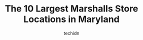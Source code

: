 ---
layout: ampstory
image: https://i0.wp.com/www.depkes.org/wp-content/uploads/2023/06/marshalls-0-in-maryland-1685968211.jpeg?resize=640,853
author: techidn
featured: false
description: Discover the impressive array of Marshalls options in Maryland, where you can find 10 of the largest Marshalls establishments in the area. From renowned classics to hidden gems, Maryland off
title: The 10 Largest Marshalls Store Locations in Maryland
cover:
   title: The 10 Largest Marshalls Store Locations in Maryland
   subtitle: Rickpate
   background: https://www.depkes.org/wp-content/uploads/2023/06/marshalls-0-in-maryland-1685968211.jpeg

pages: 
 - layout: thirds
   top: <h1>#1 Marshalls</h1>
   bottom: "<p>Laure gave me excellent friendly services today at your store. She made it easy to get a Marshalls card. Thank you Laurie. Great worker</p>"
   background: https://www.depkes.org/wp-content/uploads/2023/06/marshalls-1-in-maryland-1685968211.jpeg
   backgroundblur: true
 - layout: thirds
   top: <h1>#2 Marshalls</h1>
   bottom: "<p>1238 Putty Hill Ave, Towson, MD 21204, United States</p>"
   background: https://www.depkes.org/wp-content/uploads/2023/06/marshalls-2-in-maryland-1685968212.jpeg
   cta:
      link: https://www.depkes.org/blog/the-10-largest-marshalls-store-locations-in-maryland/
      text: The 10 Largest Marshalls Store Locations in Maryland
 - layout: thirds
   top: <h1>#3 Marshalls</h1>
   bottom: "<p>12051 Rockville Pike, Rockville, MD 20852, United States</p>"
   background: https://www.depkes.org/wp-content/uploads/2023/06/marshalls-3-in-maryland-1685968212.jpeg
   cta:
      link: https://www.depkes.org/blog/the-10-largest-marshalls-store-locations-in-maryland/
      text: The 10 Largest Marshalls Store Locations in Maryland
 - layout: thirds
   top: <h1>#4 Marshalls</h1>
   bottom: "<p>17646 Garland Groh Blvd, Hagerstown, MD 21740, United States</p>"
   background: https://images.unsplash.com/photo-1534312527009-56c7016453e6?ixlib=rb-4.0.3&ixid=MnwxMjA3fDB8MHxwaG90by1wYWdlfHx8fGVufDB8fHx8&auto=format&fit=crop&w=640&h=853&q=80
   cta:
      link: https://www.depkes.org/blog/the-10-largest-marshalls-store-locations-in-maryland/
      text: The 10 Largest Marshalls Store Locations in Maryland
 - layout: thirds
   top: <h1>#5 Marshalls</h1>
   bottom: "<p>12 Mountain Rd, Glen Burnie, MD 21061, United States</p>"
   background: https://images.unsplash.com/photo-1540457036297-448b6b99e91c?ixlib=rb-4.0.3&ixid=MnwxMjA3fDB8MHxwaG90by1wYWdlfHx8fGVufDB8fHx8&auto=format&fit=crop&w=640&h=853&q=80
   cta:
      link: https://www.depkes.org/blog/the-10-largest-marshalls-store-locations-in-maryland/
      text: The 10 Largest Marshalls Store Locations in Maryland
 - layout: thirds
   top: <h1>#6 Marshalls</h1>
   bottom: "<p>558 N Frederick Ave, Gaithersburg, MD 20877, United States</p>"
   background: https://images.unsplash.com/photo-1557672172-298e090bd0f1?ixlib=rb-4.0.3&ixid=MnwxMjA3fDB8MHxwaG90by1wYWdlfHx8fGVufDB8fHx8&auto=format&fit=crop&w=640&h=853&q=80
   cta:
      link: https://www.depkes.org/blog/the-10-largest-marshalls-store-locations-in-maryland/
      text: The 10 Largest Marshalls Store Locations in Maryland
 - layout: thirds
   top: <h1>#7 Marshalls</h1>
   bottom: "<p>9031 Snowden River Pkwy, Columbia, MD 21046, United States</p>"
   background: https://images.unsplash.com/photo-1632260260864-caf7fde5ec36?ixlib=rb-4.0.3&ixid=MnwxMjA3fDB8MHxwaG90by1wYWdlfHx8fGVufDB8fHx8&auto=format&fit=crop&w=640&h=853&q=80
   cta:
      link: https://www.depkes.org/blog/the-10-largest-marshalls-store-locations-in-maryland/
      text: The 10 Largest Marshalls Store Locations in Maryland
 - layout: thirds
   middle: Continue reading...
   background: https://images.unsplash.com/photo-1599422314077-f4dfdaa4cd09?ixlib=rb-4.0.3&ixid=MnwxMjA3fDB8MHxwaG90by1wYWdlfHx8fGVufDB8fHx8&auto=format&fit=crop&w=640&h=853&q=80
   cta:
      link: https://www.depkes.org/blog/the-10-largest-marshalls-store-locations-in-maryland/
      text: The 10 Largest Marshalls Store Locations in Maryland
      
---